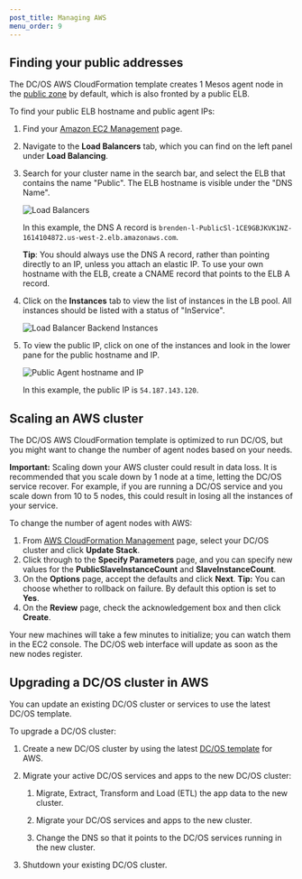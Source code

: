```yaml
---
post_title: Managing AWS
menu_order: 9
---
```


## Finding your public addresses

The DC/OS AWS CloudFormation template creates 1 Mesos agent node
in the [public zone][1] by default, which is also fronted by a public ELB.

To find your public ELB hostname and public agent IPs:

1.  Find your [Amazon EC2 Management](https://console.aws.amazon.com/ec2/home) page.

2.  Navigate to the **Load Balancers** tab, which you can find on the left panel under **Load Balancing**.

3.  Search for your cluster name in the search bar, and select the ELB that contains the name "Public". The ELB hostname is visible under the "DNS Name".

    ![Load Balancers](../img/aws-load-balancers.png)

    In this example, the DNS A record is `brenden-l-PublicSl-1CE9GBJKVK1NZ-1614104872.us-west-2.elb.amazonaws.com`.

    **Tip**: You should always use the DNS A record, rather than pointing directly to an IP, unless you attach an elastic IP. To use your own hostname with the ELB, create a CNAME record that points to the ELB A record.

4.  Click on the **Instances** tab to view the list of instances in the LB pool. All instances should be listed with a status of "InService".

    ![Load Balancer Backend Instances](../img/aws-load-balancer-instances.png)


5.  To view the public IP, click on one of the instances and look in the lower pane for the public hostname and IP.

    ![Public Agent hostname and IP](../img/aws-public-agent.png)

    In this example, the public IP is `54.187.143.120`.

## Scaling an AWS cluster

The DC/OS AWS CloudFormation template is optimized to run DC/OS, but you might want to change the number of agent nodes based on your needs.

**Important:** Scaling down your AWS cluster could result in data loss. It is recommended that you scale down by 1 node at a time, letting the DC/OS service recover. For example, if you are running a DC/OS service and you scale down from 10 to 5 nodes, this could result in losing all the instances of your service.

To change the number of agent nodes with AWS:

1.  From [AWS CloudFormation Management][3] page, select your DC/OS cluster and click **Update Stack**.
2.  Click through to the **Specify Parameters** page, and you can specify new values for the **PublicSlaveInstanceCount** and **SlaveInstanceCount**.
3.  On the **Options** page, accept the defaults and click **Next**. **Tip:** You can choose whether to rollback on failure. By default this option is set to **Yes**.
4.  On the **Review** page, check the acknowledgement box and then click **Create**.

Your new machines will take a few minutes to initialize; you can watch them in the EC2 console. The DC/OS web interface will update as soon as the new nodes register.

## Upgrading a DC/OS cluster in AWS

You can update an existing DC/OS cluster or services to use the latest DC/OS template.

To upgrade a DC/OS cluster:

1.  Create a new DC/OS cluster by using the latest [DC/OS template][2] for AWS.

2.  Migrate your active DC/OS services and apps to the new DC/OS cluster:

    1.  Migrate, Extract, Transform and Load (ETL) the app data to the new cluster.

    2.  Migrate your DC/OS services and apps to the new cluster.

    3.  Change the DNS so that it points to the DC/OS services running in the new cluster.

3.  Shutdown your existing DC/OS cluster.

 [1]: /docs/1.8/administration/securing-your-cluster/
 [2]: /docs/latest/administration/installing/cloud/aws/
 [3]: https://console.aws.amazon.com/cloudformation/home
